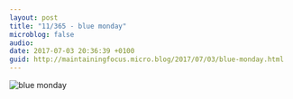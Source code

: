 ```yaml
---
layout: post
title: "11/365 - blue monday"
microblog: false
audio: 
date: 2017-07-03 20:36:39 +0100
guid: http://maintainingfocus.micro.blog/2017/07/03/blue-monday.html
---
```

![blue monday](https://f000.backblazeb2.com/file/Roel-Share/blue-monday.jpg)
